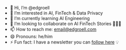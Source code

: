 - 👋 Hi, I’m @edgroell
- 👀 I’m interested in AI, FinTech & Data Privacy
- 🌱 I’m currently learning AI Engineering
- 💞️ I’m looking to collaborate on AI FinTech Stories 🧠💶🚀
- 📫 How to reach me: email@edgroell.com
- 😄 Pronouns: he/him
- ⚡ Fun fact: I have a newsletter you can <a class="libutton" href="https://www.linkedin.com/build-relation/newsletter-follow?entityUrn=7328509147346341889" target="_blank">follow here</a> 💡

<!---
edgroell/edgroell is a ✨ special ✨ repository because its `README.md` (this file) appears on your GitHub profile.
You can click the Preview link to take a look at your changes.
--->
